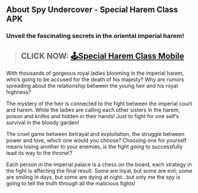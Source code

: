 ## About Spy Undercover - Special Harem Class APK

### Unveil the fascinating secrets in the oriental imperial harem!

> ## CLICK NOW: [🕹Special Harem Class Mobile](https://shorturl.at/kwXn4)

With thousands of gorgeous royal ladies blooming in the imperial harem, who’s going to be accused for the death of his majesty? Why are rumors spreading about the relationship between the young heir and his royal highness?

The mystery of the heir is connected to the fight between the imperial court and harem. While the ladies are calling each other sisters in the harem, poison and knifes and hidden in their hands! Just to fight for one self’s survival in the bloody garden!

The cruel game between betrayal and exploitation, the struggle between power and love, which one would you choose? Choosing one for yourself means losing another to your enemies, is the fight going to successfully lead its way to the throne!?

Each person in the imperial palace is a chess on the board, each strategy in the fight is affecting the final result. Some are loyal, but some are evil; some are smiling in days, but some are dying at night...but only me the spy is going to tell the truth through all the malicious fights!
